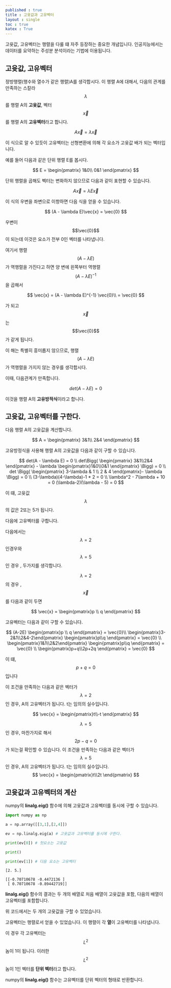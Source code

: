 ```yaml
---
published : true 
title : 고윳값과 고유벡터  
layout : single 
toc : true 
katex : True 
---
```

고윳값, 고유벡터는 행렬을 다룰 떄 자주 등장하는 중요한 개념입니다. 인공지능에서는 데이터를 요약하는 주성분 분석이라는 기법에 이용됩니다.

## 고윳값, 고유벡터

정방행렬(행수와 열수가 같은 행렬)A를 생각합시다.
이 행렬 A에 대해서, 다음의 관계를 만족하는 스칼라 $$\lambda$$를 행렬 A의 **고윳값**, 벡터 $$\vec{x}$$를 행렬 A의 **고유벡터**라고 합니다.

$$
A\vec{x} = \lambda\vec{x}
$$

이 식으로 알 수 있듯이 고유벡터는 선형변환에 의해 각 요소가 고윳값 배가 되는 벡터입니다.

예를 들어 다음과 같은 단위 행렬 E를 봅시다.

$$
E = \begin{pmatrix}
1&0\\
0&1
\end{pmatrix}
$$

단위 행렬을 곱해도 벡터는 변화하지 않으므로 다음과 같이 표현할 수 있습니다.

$$
A\vec{x} = \lambda E \vec{x}
$$

이 식의 우변을 좌변으로 이항하면 다음 식을 얻을 수 있습니다.

$$
(A - \lambda E)\vec{x} = \vec{0}
$$

우변이 $$\vec{0}$$이 되는데 이것은 요소가 전부 0인 벡터를 나타냅니다.

여기서 행렬$$(A - \lambda E)$$가 역행렬을 가진다고 하면 양 변에 왼쪽부터 역행렬 $$(A-\lambda E)^{-1}$$ 을 곱해서

$$
\vec{x} = (A - \lambda E)^{-1} \vec{0}\\
= \vec{0}
$$

가 되고 $$\vec{x}$$ 는 $$\vec{0}$$가 같게 됩니다.

이 해는 특별히 흥미롭지 않으므로, 행렬$$(A - \lambda E)$$가 역행렬을 가지지 않는 경우를 생각합시다.

이때, 다음관계가 만족합니다.

$$
det(A - \lambda E) = 0
$$

이것을 행렬 A의 **고유방적식**이라고 합니다.

## 고윳값, 고유벡터를 구한다.

다음 행렬 A의 고윳값을 계산합니다.

$$
A = \begin{pmatrix}
3&1\\
2&4
\end{pmatrix}
$$

고유방정식을 사용해 행렬 A의 고윳값을 다음과 같이 구할 수 있습니다.

$$
det(A - \lambda E) = 0 \\
det\Bigg( \begin{pmatrix} 3&1\\2&4 \end{pmatrix} - \lambda \begin{pmatrix}1&0\\0&1 \end{pmatrix} \Bigg) = 0 \\
det \Bigg( \begin{pmatrix} 3-\lambda & 1 \\ 2 & 4 \end{pmatrix}- \lambda \Bigg) = 0 \\
(3-\lambda)(4-\lambda)-1 * 2 = 0 \\
\lambda^2 - 7\lambda + 10 = 0
(\lambda-2)(\lambda - 5) = 0
$$

이 떄, 고윳값 $$\lambda$$의 값은 2또는 5가 됩니다.

다음에 고유벡터를 구합니다.

다음에서는 $$\lambda = 2$$ 인경우와 $$\lambda = 5$$ 인 경우 , 두가지를 생각합니다.

$$\lambda = 2$$ 의 경우 , $$\vec{x}$$를 다음과 같이 두면

$$
\vec{x} = \begin{pmatrix}p \\ q \end{pmatrix}
$$

고유벡터는 다음과 같이 구할 수 있습니다.



$$
(A-2E) \begin{pmatrix}p \\ q \end{pmatrix} = \vec{0}\\
\begin{pmatrix}3-2&1\\2&4-2\end{pmatrix} \begin{pmatrix}p\\q \end{pmatrix} = \vec{0} \\
\begin{pmatrix}1&1\\2&2\end{pmatrix} \begin{pmatrix}p\\q \end{pmatrix} = \vec{0} \\
\begin{pmatrix}p+q\\2p+2q \end{pmatrix} = \vec{0}
$$


이 떄,$$p+q = 0$$입니다

이 조건을 만족하는 다음과 같은 벡터가 $$\lambda = 2$$ 인 경우, A의 고유벡터가 됩니다. t는 임의의 실수입니다.

$$
\vec{x} = \begin{pmatrix}t\\-t \end{pmatrix}
$$

$$\lambda = 5$$인 경우, 마찬가지로 해서 $$2p - q = 0$$가 되는걸 확인할 수 있습니다.
이 조건을 만족하는 다음과 같은 벡터가 $$\lambda = 5$$인 경우, A의 고유벡터가 됩니다. t는 임의의 실수입니다.
$$
\vec{x} = \begin{pmatrix}t\\2t \end{pmatrix}
$$

## 고윳값과 고유벡터의 계산

numpy의 **linalg.eig()** 함수에 의해 고윳값과 고유벡터를 동시에 구할 수 있습니다.




```python
import numpy as np

a = np.array([[3,1],[2,4]])

ev = np.linalg.eig(a) # 고윳값과 고유벡터를 동시에 구한다.

print(ev[0]) # 첫요소는 고윳값

print()

print(ev[1]) # 다음 요소는 고유벡터
```

    [2. 5.]
    
    [[-0.70710678 -0.4472136 ]
     [ 0.70710678 -0.89442719]]


**linalg.eig()** 함수의 결과는 두 개의 배열로 처음 배열이 고윳값을 포함, 다음의 배열이 고유벡터를 포함합니다. 

위 코드에서는 두 개의 고윳값을 구할 수 있었습니다.

고유벡터는 행렬로서 얻을 수 있었습니다. 이 행렬이 각 **열**이 고유벡터를 나타냅니다.

이 경우 각 고유벡터는 $$L^2$$놈이 1이 됩니다. 이러한 $$L^2$$놈이 1인 벡터를 **단위 벡터**라고 합니다. 

numpy의 **linalg.eig()** 함수는 고유벡터를 단위 벡터의 형태로 반환합니다.
